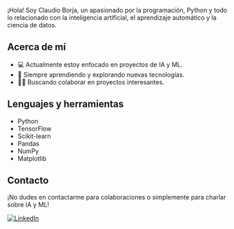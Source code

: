 ¡Hola! Soy Claudio Borja, un apasionado por la programación, Python y todo lo relacionado con la inteligencia artificial, el aprendizaje automático y la ciencia de datos.

## Acerca de mí

- 💻 Actualmente estoy enfocado en proyectos de IA y ML.
- 🌱 Siempre aprendiendo y explorando nuevas tecnologías.
- 👨‍💻 Buscando colaborar en proyectos interesantes.

## Lenguajes y herramientas

- Python
- TensorFlow
- Scikit-learn
- Pandas
- NumPy
- Matplotlib

## Contacto

¡No dudes en contactarme para colaboraciones o simplemente para charlar sobre IA y ML!

[![LinkedIn](https://img.shields.io/badge/LinkedIn-Profile-blue)](https://www.linkedin.com/in/claudioborja)
